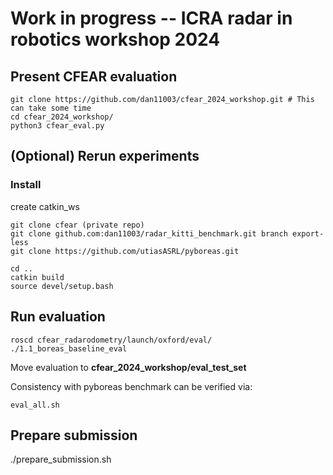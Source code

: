 # Work in progress -- ICRA radar in robotics workshop 2024
## Present CFEAR evaluation

```
git clone https://github.com/dan11003/cfear_2024_workshop.git # This can take some time
cd cfear_2024_workshop/
python3 cfear_eval.py
```

## (Optional) Rerun experiments
### Install

create catkin_ws
```
git clone cfear (private repo)
git clone github.com:dan11003/radar_kitti_benchmark.git branch export-less
git clone https://github.com/utiasASRL/pyboreas.git

cd ..
catkin build
source devel/setup.bash
```

## Run evaluation
```
roscd cfear_radarodometry/launch/oxford/eval/
./1.1_boreas_baseline_eval 
```
Move evaluation to **cfear_2024_workshop/eval_test_set**

Consistency with pyboreas benchmark can be verified via:
```
eval_all.sh
```

## Prepare submission
./prepare_submission.sh


